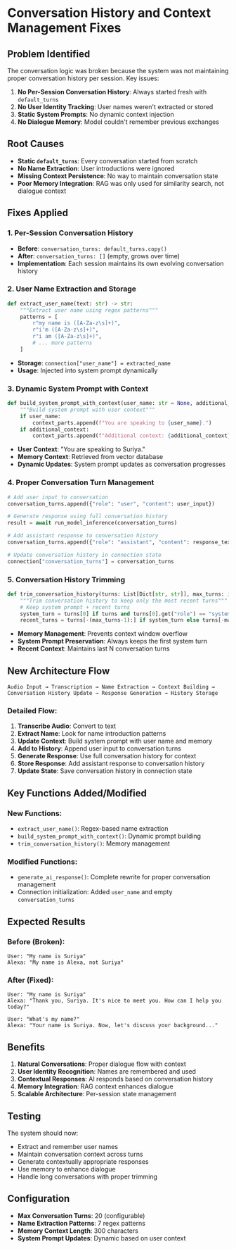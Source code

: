 # Conversation History and Context Management Fixes

## Problem Identified

The conversation logic was broken because the system was not maintaining proper conversation history per session. Key issues:

1. **No Per-Session Conversation History**: Always started fresh with `default_turns`
2. **No User Identity Tracking**: User names weren't extracted or stored
3. **Static System Prompts**: No dynamic context injection
4. **No Dialogue Memory**: Model couldn't remember previous exchanges

## Root Causes

- **Static `default_turns`**: Every conversation started from scratch
- **No Name Extraction**: User introductions were ignored
- **Missing Context Persistence**: No way to maintain conversation state
- **Poor Memory Integration**: RAG was only used for similarity search, not dialogue context

## Fixes Applied

### 1. **Per-Session Conversation History**
- **Before**: `conversation_turns: default_turns.copy()`
- **After**: `conversation_turns: []` (empty, grows over time)
- **Implementation**: Each session maintains its own evolving conversation history

### 2. **User Name Extraction and Storage**
```python
def extract_user_name(text: str) -> str:
    """Extract user name using regex patterns"""
    patterns = [
        r"my name is ([A-Za-z\s]+)",
        r"i'm ([A-Za-z\s]+)",
        r"i am ([A-Za-z\s]+)",
        # ... more patterns
    ]
```

- **Storage**: `connection["user_name"] = extracted_name`
- **Usage**: Injected into system prompt dynamically

### 3. **Dynamic System Prompt with Context**
```python
def build_system_prompt_with_context(user_name: str = None, additional_context: str = None) -> str:
    """Build system prompt with user context"""
    if user_name:
        context_parts.append(f"You are speaking to {user_name}.")
    if additional_context:
        context_parts.append(f"Additional context: {additional_context}")
```

- **User Context**: "You are speaking to Suriya."
- **Memory Context**: Retrieved from vector database
- **Dynamic Updates**: System prompt updates as conversation progresses

### 4. **Proper Conversation Turn Management**
```python
# Add user input to conversation
conversation_turns.append({"role": "user", "content": user_input})

# Generate response using full conversation history
result = await run_model_inference(conversation_turns)

# Add assistant response to conversation history
conversation_turns.append({"role": "assistant", "content": response_text})

# Update conversation history in connection state
connection["conversation_turns"] = conversation_turns
```

### 5. **Conversation History Trimming**
```python
def trim_conversation_history(turns: List[Dict[str, str]], max_turns: int = 20) -> List[Dict[str, str]]:
    """Trim conversation history to keep only the most recent turns"""
    # Keep system prompt + recent turns
    system_turn = turns[0] if turns and turns[0].get("role") == "system" else None
    recent_turns = turns[-(max_turns-1):] if system_turn else turns[-max_turns:]
```

- **Memory Management**: Prevents context window overflow
- **System Prompt Preservation**: Always keeps the first system turn
- **Recent Context**: Maintains last N conversation turns

## New Architecture Flow

```
Audio Input → Transcription → Name Extraction → Context Building → Conversation History Update → Response Generation → History Storage
```

### Detailed Flow:
1. **Transcribe Audio**: Convert to text
2. **Extract Name**: Look for name introduction patterns
3. **Update Context**: Build system prompt with user name and memory
4. **Add to History**: Append user input to conversation turns
5. **Generate Response**: Use full conversation history for context
6. **Store Response**: Add assistant response to conversation history
7. **Update State**: Save conversation history in connection state

## Key Functions Added/Modified

### New Functions:
- `extract_user_name()`: Regex-based name extraction
- `build_system_prompt_with_context()`: Dynamic prompt building
- `trim_conversation_history()`: Memory management

### Modified Functions:
- `generate_ai_response()`: Complete rewrite for proper conversation management
- Connection initialization: Added `user_name` and empty `conversation_turns`

## Expected Results

### Before (Broken):
```
User: "My name is Suriya"
Alexa: "My name is Alexa, not Suriya"
```

### After (Fixed):
```
User: "My name is Suriya"
Alexa: "Thank you, Suriya. It's nice to meet you. How can I help you today?"

User: "What's my name?"
Alexa: "Your name is Suriya. Now, let's discuss your background..."
```

## Benefits

1. **Natural Conversations**: Proper dialogue flow with context
2. **User Identity Recognition**: Names are remembered and used
3. **Contextual Responses**: AI responds based on conversation history
4. **Memory Integration**: RAG context enhances dialogue
5. **Scalable Architecture**: Per-session state management

## Testing

The system should now:
- Extract and remember user names
- Maintain conversation context across turns
- Generate contextually appropriate responses
- Use memory to enhance dialogue
- Handle long conversations with proper trimming

## Configuration

- **Max Conversation Turns**: 20 (configurable)
- **Name Extraction Patterns**: 7 regex patterns
- **Memory Context Length**: 300 characters
- **System Prompt Updates**: Dynamic based on user context

